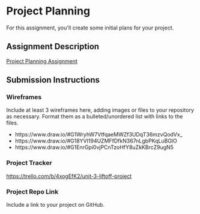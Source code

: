 # Project Planning
For this assignment, you'll create some initial plans for your project.

## Assignment Description
[Project Planning Assignment](https://education.launchcode.org/liftoff/modules/assignments/project-planning)

## Submission Instructions

### Wireframes

Include at least 3 wireframes here, adding images or files to your repository as necessary. Format them as a bulleted/unordered list with links to the files.

<ul>
<li>https://www.draw.io/#G1WryhW7VtfqaeMWZf3UDqT36mzvQodVx_</li>
<li>https://www.draw.io/#G18YVI194UZMFfDfkN367nLgbPKqLuBGlO</li>
<li>https://www.draw.io/#G1EnrGpi0vjPCnTzoHfY8uZkKBrcZ9ugN5</li>
</ul>

### Project Tracker

https://trello.com/b/4xogEfK2/unit-3-liftoff-project

### Project Repo Link

Include a link to your project on GitHub.
